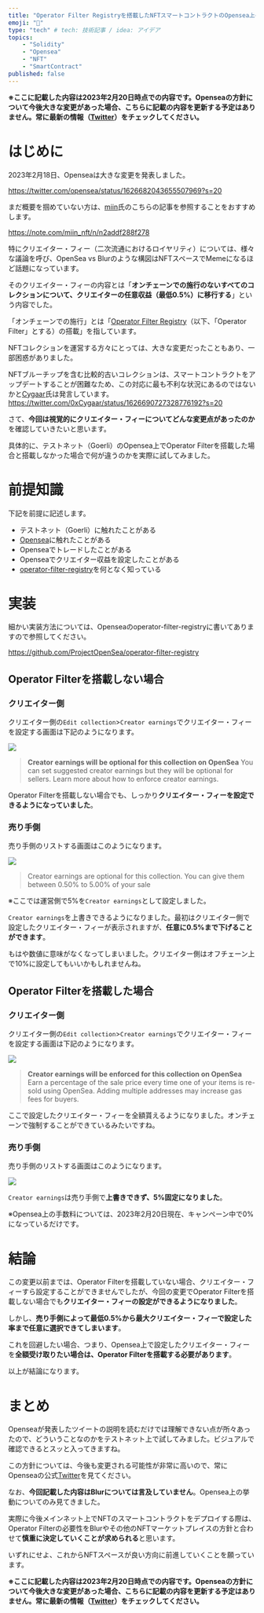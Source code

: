 ```yaml
---
title: "Operator Filter Registryを搭載したNFTスマートコントラクトのOpensea上の挙動について"
emoji: "👋"
type: "tech" # tech: 技術記事 / idea: アイデア
topics: 
    - "Solidity"
    - "Opensea"
    - "NFT"
    - "SmartContract"
published: false
---
```


**※ここに記載した内容は2023年2月20日時点での内容です。Openseaの方針について今後大きな変更があった場合、こちらに記載の内容を更新する予定はありません。常に最新の情報（[Twitter](https://twitter.com/opensea)）をチェックしてください。**

# はじめに

2023年2月18日、Openseaは大きな変更を発表しました。

https://twitter.com/opensea/status/1626682043655507969?s=20

まだ概要を掴めていない方は、[miin](https://twitter.com/NftPinuts)氏のこちらの記事を参照することをおすすめします。

https://note.com/miin_nft/n/n2addf288f278

特にクリエイター・フィー（二次流通におけるロイヤリティ）については、様々な議論を呼び、OpenSea vs Blurのような構図はNFTスペースでMemeになるほど話題になっています。

そのクリエイター・フィーの内容とは「**オンチェーンでの施行のないすべてのコレクションについて、クリエイターの任意収益（最低0.5%）に移行する**」という内容でした。

「オンチェーンでの施行」とは「[Operator Filter Registry](https://github.com/ProjectOpenSea/operator-filter-registry)（以下、「Operator Filter」とする）の搭載」を指しています。

NFTコレクションを運営する方々にとっては、大きな変更だったこともあり、一部困惑がありました。

NFTブルーチップを含む比較的古いコレクションは、スマートコントラクトをアップデートすることが困難なため、この対応に最も不利な状況にあるのではないかと[Cygaar](https://twitter.com/0xCygaar)氏は発言しています。
https://twitter.com/0xCygaar/status/1626690727328776192?s=20

さて、**今回は視覚的にクリエイター・フィーについてどんな変更点があったのか**を確認していきたいと思います。

具体的に、テストネット（Goerli）のOpensea上でOperator Filterを搭載した場合と搭載しなかった場合で何が違うのかを実際に試してみました。

# 前提知識

下記を前提に記述します。

- テストネット（Goerli）に触れたことがある
- [Opensea](https://opensea.io/)に触れたことがある
- Openseaでトレードしたことがある
- Openseaでクリエイター収益を設定したことがある
- [operator-filter-registry](https://github.com/ProjectOpenSea/operator-filter-registry)を何となく知っている

# 実装

細かい実装方法については、Openseaのoperator-filter-registryに書いてありますので参照してください。

https://github.com/ProjectOpenSea/operator-filter-registry

## Operator Filterを搭載しない場合

### クリエイター側
クリエイター側の`Edit collection`>`Creator earnings`でクリエイター・フィーを設定する画面は下記のようになります。

![](/images/3c1219fa3bfea0/creator-no-filter.png)


> **Creator earnings will be optional for this collection on OpenSea**
>You can set suggested creator earnings but they will be optional for sellers. Learn more about how to enforce creator earnings.

Operator Filterを搭載しない場合でも、しっかり**クリエイター・フィーを設定できるようになっていました**。

### 売り手側

売り手側のリストする画面はこのようになります。

![](/images/3c1219fa3bfea0/seller-no-filter.png)

> Creator earnings are optional for this collection. You can give them between 0.50% to 5.00% of your sale

※ここでは運営側で5%を`Creator earnings`として設定しました。

`Creator earnings`を上書きできるようになりました。最初はクリエイター側で設定したクリエイター・フィーが表示されますが、**任意に0.5%まで下げることができます**。

もはや数値に意味がなくなってしまいました。クリエイター側はオフチェーン上で10%に設定してもいいかもしれませんね。

## Operator Filterを搭載した場合

### クリエイター側

クリエイター側の`Edit collection`>`Creator earnings`でクリエイター・フィーを設定する画面は下記のようになります。

![](/images/3c1219fa3bfea0/creator-filter.png)

> **Creator earnings will be enforced for this collection on OpenSea**
> Earn a percentage of the sale price every time one of your items is re-sold using OpenSea. Adding multiple addresses may increase gas fees for buyers.

ここで設定したクリエイター・フィーを全額貰えるようになりました。オンチェーンで強制することができているみたいですね。

### 売り手側

売り手側のリストする画面はこのようになります。

![](/images/3c1219fa3bfea0/seller-filter.png)

`Creator earnings`は売り手側で**上書きできず、5%固定になりました**。

※Opensea上の手数料については、2023年2月20日現在、キャンペーン中で0%になっているだけです。


# 結論

この変更以前までは、Operator Filterを搭載していない場合、クリエイター・フィーすら設定することができませんでしたが、今回の変更でOperator Filterを搭載しない場合でも**クリエイター・フィーの設定ができるようになりました**。

しかし、**売り手側によって最低0.5%から最大クリエイター・フィーで設定した率まで任意に選択できてしまいます**。

これを回避したい場合、つまり、Opensea上で設定したクリエイター・フィーを**全額受け取りたい場合は、Operator Filterを搭載する必要があります**。

以上が結論になります。

# まとめ

Openseaが発表したツイートの説明を読むだけでは理解できない点が所々あったので、どういうことなのかをテストネット上で試してみました。ビジュアルで確認できるとスッと入ってきますね。

この方針については、今後も変更される可能性が非常に高いので、常にOpenseaの公式[Twitter](https://twitter.com/opensea)を見てください。

なお、**今回記載した内容はBlurについては言及していません**。Opensea上の挙動についてのみ見てきました。

実際に今後メインネット上でNFTのスマートコントラクトをデプロイする際は、Operator Filterの必要性をBlurやその他のNFTマーケットプレイスの方針と合わせて**慎重に決定していくことが求められる**と思います。

いずれにせよ、これからNFTスペースが良い方向に前進していくことを願っています。

**※ここに記載した内容は2023年2月20日時点での内容です。Openseaの方針について今後大きな変更があった場合、こちらに記載の内容を更新する予定はありません。常に最新の情報（[Twitter](https://twitter.com/opensea)）をチェックしてください。**